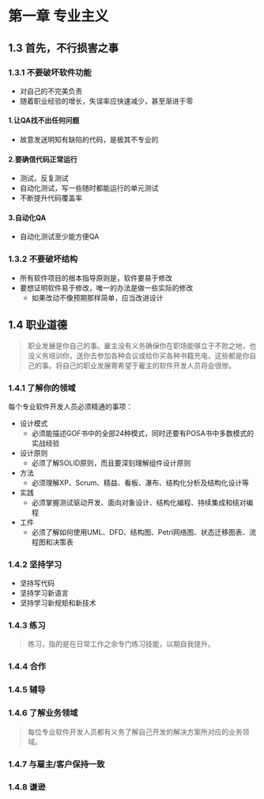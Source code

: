 # 第一章 专业主义

## 1.3 首先，不行损害之事

### 1.3.1 不要破坏软件功能

* 对自己的不完美负责
* 随着职业经验的增长，失误率应快速减少，甚至渐进于零

#### 1.让QA找不出任何问题

* 故意发送明知有缺陷的代码，是极其不专业的

#### 2.要确信代码正常运行

* 测试，反复测试
* 自动化测试，写一些随时都能运行的单元测试
* 不断提升代码覆盖率

#### 3.自动化QA

* 自动化测试至少能方便QA

### 1.3.2 不要破坏结构

* 所有软件项目的根本指导原则是，软件要易于修改
* 要想证明软件易于修改，唯一的办法是做一些实际的修改
  * 如果改动不像预期那样简单，应当改进设计

## 1.4 职业道德

> 职业发展是你自己的事。雇主没有义务确保你在职场能够立于不败之地，也没义务培训你，送你去参加各种会议或给你买各种书籍充电，这些都是你自己的事。将自己的职业发展寄希望于雇主的软件开发人员将会很惨。

### 1.4.1 了解你的领域

每个专业软件开发人员必须精通的事项：

* 设计模式
  * 必须能描述GOF书中的全部24种模式，同时还要有POSA书中多数模式的实战经验
* 设计原则
  * 必须了解SOLID原则，而且要深刻理解组件设计原则
* 方法
  * 必须理解XP、Scrum、精益、看板、瀑布、结构化分析及结构化设计等
* 实践
  * 必须掌握测试驱动开发、面向对象设计、结构化编程、持续集成和结对编程
* 工件
  * 必须了解如何使用UML、DFD、结构图、Petri网络图、状态迁移图表、流程图和决策表

### 1.4.2 坚持学习

* 坚持写代码
* 坚持学习新语言
* 坚持学习新规矩和新技术

### 1.4.3 练习

> 练习，指的是在日常工作之余专门练习技能，以期自我提升。

### 1.4.4 合作

### 1.4.5 辅导

### 1.4.6 了解业务领域

> 每位专业软件开发人员都有义务了解自己开发的解决方案所对应的业务领域。

### 1.4.7 与雇主/客户保持一致

### 1.4.8 谦逊



